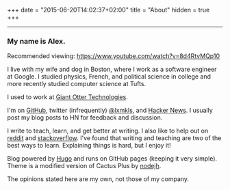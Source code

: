+++
date = "2015-06-20T14:02:37+02:00"
title = "About"
hidden = true
+++

***

### My name is Alex.

Recommended viewing: https://www.youtube.com/watch?v=8d4RtvMQp10

I live with my wife and dog in Boston, where I work as a software engineer at Google.  I studied physics, French, and political science in college and more recently studied computer science at Tufts.

I used to work at [Giant Otter Technologies](https://www.giantotter.com).

I'm on [GitHub](https://github.com/AlexanderEllis), twitter (infrequently) [@lxmkls](https://twitter.com/lxmkls), and [Hacker News](https://news.ycombinator.com/user?id=otras).  I usually post my blog posts to HN for feedback and discussion.

I write to teach, learn, and get better at writing.  I also like to help out on [reddit](https://www.reddit.com/u/0101110010110) and [stackoverflow](https://stackoverflow.com/users/8382625/alex).  I've found that writing and teaching are two of the best ways to learn.  Explaining things is hard, but I enjoy it!

Blog powered by [Hugo](http://www.gohugo.io/) and runs on GitHub pages (keeping it very simple). Theme is a modified version of Cactus Plus by [nodejh](https://github.com/nodejh/hugo-theme-cactus-plus).

The opinions stated here are my own, not those of my company.
